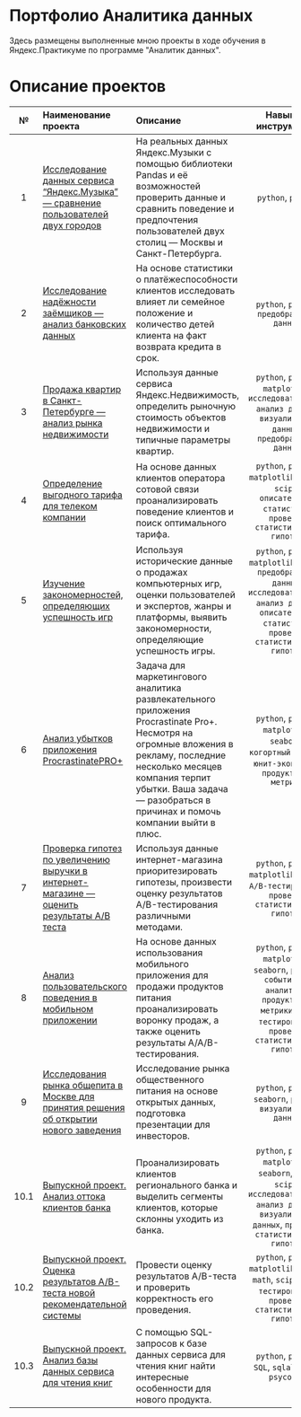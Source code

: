 # Портфолио Аналитика данных

Здесь размещены выполненные мною проекты в ходе обучения в Яндекс.Практикуме по программе "Аналитик данных".

# Описание проектов

| № | Наименование проекта 	| Описание 	| Навыки и инструменты |
|:-----:|:-----|:-----|:-----:|
| 1 | [Исследование данных сервиса “Яндекс.Музыка” — сравнение пользователей двух городов][1] | На реальных данных Яндекс.Музыки c помощью библиотеки Pandas и её возможностей проверить данные и сравнить поведение и предпочтения пользователей двух столиц — Москвы и Санкт-Петербурга. | `python`, `pandas` |
| 2 | [Исследование надёжности заёмщиков — анализ банковских данных][2] | На основе статистики о платёжеспособности клиентов исследовать влияет ли семейное положение и количество детей клиента на факт возврата кредита в срок. | `python`, `pandas`, `предобработка данных` |
| 3 | [Продажа квартир в Санкт-Петербурге — анализ рынка недвижимости][3] | Используя данные сервиса Яндекс.Недвижимость, определить рыночную стоимость объектов недвижимости и типичные параметры квартир. | `python`, `pandas`, `matplotlib`, `исследовательский анализ данных`, `визуализация данных`, `предобработка данных` |
| 4 | [Определение выгодного тарифа для телеком компании][4]	| На основе данных клиентов оператора сотовой связи проанализировать поведение клиентов и поиск оптимального тарифа. | `python`, `pandas`, `matplotlib`, `numpy`, `scipy`, `описательная статистика`, `проверка статистических гипотез` |
| 5 | [Изучение закономерностей, определяющих успешность игр][5]	| Используя исторические данные о продажах компьютерных игр, оценки пользователей и экспертов, жанры и платформы, выявить закономерности, определяющие успешность игры. |`python`, `pandas`, `matplotlib`, `numpy`, `предобработка данных`, `исследовательский анализ данных`, `описательная статистика`, `проверка статистических гипотез` |
| 6 | [Анализ убытков приложения ProcrastinatePRO+][6] | Задача для маркетингового аналитика развлекательного приложения Procrastinate Pro+. Несмотря на огромные вложения в рекламу, последние несколько месяцев компания терпит убытки. Ваша задача — разобраться в причинах и помочь компании выйти в плюс. | `python`, `pandas`, `matplotlib`, `seaborn`, `когортный анализ`, `юнит-экономика`, `продуктовые метрики` |
| 7 | [Проверка гипотез по увеличению выручки в интернет-магазине — оценить результаты A/B теста][7] | Используя данные интернет-магазина приоритезировать гипотезы, произвести оценку результатов A/B-тестирования различными методами. | `python`, `pandas`, `matplotlib`, `scipy`, `A/B-тестирование`, `проверка статистических гипотез` |
| 8 | [Анализ пользовательского поведения в мобильном приложении][8] | На основе данных использования мобильного приложения для продажи продуктов питания проанализировать воронку продаж, а также оценить результаты A/A/B-тестирования. | `python`, `pandas`, `matplotlib`, `seaborn`, `plotly`, `событийная аналитика`, `продуктовые метрики`,`A/B-тестирование`, `проверка статистических гипотез` |
| 9 | [Исследования рынка общепита в Москве для принятия решения об открытии нового заведения][9] | Исследование рынка общественного питания на основе открытых данных, подготовка презентации для инвесторов. | `python`, `pandas`, `seaborn`, `plotly`, `визуализация данных` |
| 10.1 | [Выпускной проект. Анализ оттока клиентов банка ][10.1] | Проанализировать клиентов регионального банка и выделить сегменты клиентов, которые склонны уходить из банка. | `python`, `pandas`, `matplotlib`, `seaborn`, `math`, `scipy`, `исследовательский анализ данных`, `визуализация данных`, `проверка статистических гипотез` |
| 10.2 | [Выпускной проект. Оценка результатов A/B-теста новой рекомендательной системы ][10.2] | Провести оценку результатов A/B-теста и проверить корректность его проведения. | `python`, `pandas`, `matplotlib`, `numpy`, `math`, `scipy`, `A/B-тестирование`, `проверка статистических гипотез` |
| 10.3 | [Выпускной проект. Анализ базы данных сервиса для чтения книг][10.3] | С помощью SQL-запросов к базе данных сервиса для чтения книг найти интересные особенности  для нового продукта. | `python`, `pandas`, `SQL`, `sqlalchemy`, `psycopg2` |

[1]: https://github.com/alexenergetic/Portfolio_data_analyst/tree/main/Yandex%20music
[2]: https://github.com/alexenergetic/Portfolio_data_analyst/tree/main/Bank%20credit
[3]: https://github.com/alexenergetic/Portfolio_data_analyst/tree/main/Real%20estate
[4]: https://github.com/alexenergetic/Portfolio_data_analyst/tree/main/Mobile%20tariffs
[5]: https://github.com/alexenergetic/Portfolio_data_analyst/tree/main/Games
[6]: https://github.com/alexenergetic/Portfolio_data_analyst/tree/main/ProcrastinatePro%20app
[7]: https://github.com/alexenergetic/Portfolio_data_analyst/tree/main/AB%20test
[8]: https://github.com/alexenergetic/Portfolio_data_analyst/tree/main/Mobile%20app
[9]: https://github.com/alexenergetic/Portfolio_data_analyst/tree/main/Public%20catering
[10.1]: https://github.com/alexenergetic/Portfolio_data_analyst/tree/main/Final%20projects/Bank%20clients
[10.2]: https://github.com/alexenergetic/Portfolio_data_analyst/tree/main/Final%20projects/AB_test
[10.3]: https://github.com/alexenergetic/Portfolio_data_analyst/tree/main/Final%20projects/SQL
